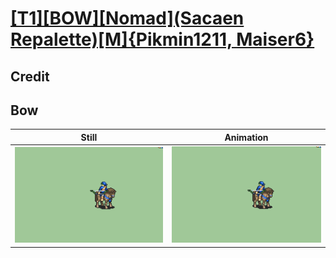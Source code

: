 # [\[T1\]\[BOW\]\[Nomad\]\(Sacaen Repalette\)\[M\]{Pikmin1211, Maiser6}](../)

## Credit


	
## Bow

| Still | Animation |
| :---: | :-------: |
| ![Bow still](./Bow_000.png) | ![Bow animation](./Bow.gif) |
